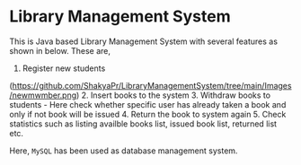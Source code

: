 # Library Management System

This is Java based Library Management System with several features as shown in below. 
These are,
  1. Register new students
  
  (https://github.com/ShakyaPr/LibraryManagementSystem/tree/main/Images/newmwmber.png)
  2. Insert books to the system
  3. Withdraw books to students - Here check whether specific user has already taken a book and only if not book will be issued
  4. Return the book to system again
  5. Check statistics such as listing availble books list, issued book list, returned list etc.
  
Here, `MySQL` has been used as database management system. 
